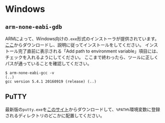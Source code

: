 # Windows

## `arm-none-eabi-gdb`

<!-- ARM provides `.exe` installers for Windows. Grab one from [here][gcc], and follow the instructions.
Just before the installation process finishes tick/select the "Add path to environment variable"
option. Then verify that the tools are in your `%PATH%`: -->

ARMによって、Windows向けの`.exe`形式のインストーラが提供されています。
[ここ][gcc]からダウンロードし、説明に従ってインストールをしてください。
インストール完了直前に表示される「Add path to environment variable」項目には、チェックを入れるようにしてください。
ここまで終わったら、ツールに正しくパスが通っていることを確認してください。

``` console
$ arm-none-eabi-gcc -v
(..)
gcc version 5.4.1 20160919 (release) (..)
```

[gcc]: https://developer.arm.com/open-source/gnu-toolchain/gnu-rm/downloads

## PuTTY

<!-- Download the latest `putty.exe` from [this site] and place it somewhere in your `%PATH%`. -->
最新版の`putty.exe`を[このサイト][this site]からダウンロードして、`%PATH%`環境変数に登録されるディレクトリのどこかに配置してください。

[this site]: http://www.chiark.greenend.org.uk/~sgtatham/putty/download.html

[next section]: verify.md

